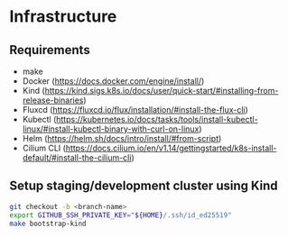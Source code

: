 # Infrastructure
## Requirements
- make
- Docker (https://docs.docker.com/engine/install/)
- Kind (https://kind.sigs.k8s.io/docs/user/quick-start/#installing-from-release-binaries)
- Fluxcd (https://fluxcd.io/flux/installation/#install-the-flux-cli)
- Kubectl (https://kubernetes.io/docs/tasks/tools/install-kubectl-linux/#install-kubectl-binary-with-curl-on-linux)
- Helm (https://helm.sh/docs/intro/install/#from-script)
- Cilium CLI (https://docs.cilium.io/en/v1.14/gettingstarted/k8s-install-default/#install-the-cilium-cli)

## Setup staging/development cluster using Kind
```bash
git checkout -b <branch-name>
export GITHUB_SSH_PRIVATE_KEY="${HOME}/.ssh/id_ed25519"
make bootstrap-kind
```
